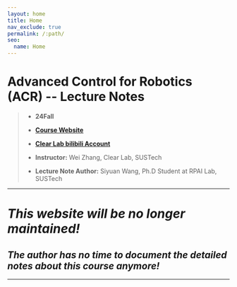 ```yaml
---
layout: home
title: Home 
nav_exclude: true
permalink: /:path/
seo:
  name: Home
---
```


# Advanced Control for Robotics (ACR) -- Lecture Notes

> - **24Fall** 
>
> - **[Course Website](https://clearlab-sustech.github.io/ACR2024/)**
>
> - **[Clear Lab bilibili Account](https://space.bilibili.com/474380277?spm_id_from=333.337.0.0)**
>
> - **Instructor:** Wei Zhang, Clear Lab, SUSTech
>
> - **Lecture Note Author:** Siyuan Wang, Ph.D Student at RPAI Lab, SUSTech

---

<h1><strong><em>This website will be no longer maintained!</em></strong></h1>

<h2><strong><em>The author has no time to document the detailed notes about this course anymore!</em></strong></h2>

---


